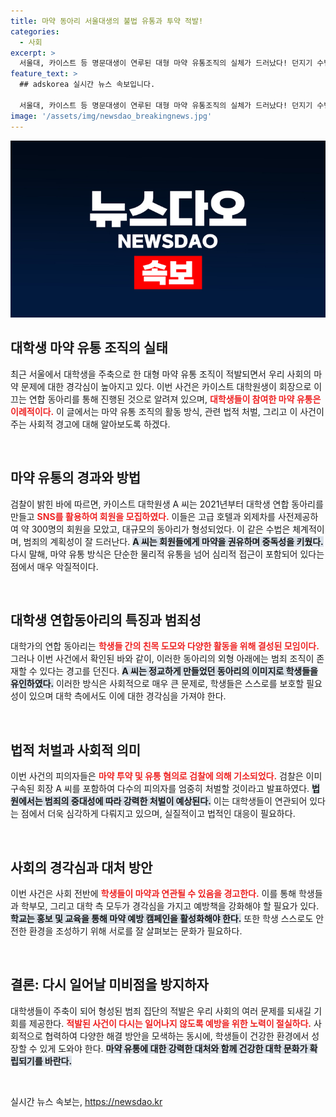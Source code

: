 ```yaml
---
title: 마약 동아리 서울대생의 불법 유통과 투약 적발!
categories:
  - 사회
excerpt: >
  서울대, 카이스트 등 명문대생이 연루된 대형 마약 유통조직의 실체가 드러났다! 던지기 수법으로 가상화폐를 이용해 마약을 거래하며 호화 술파티를 열었던 이들은 수백 명을 동원해 대학가에 심각한 마약 문제를 일으키고 있다. 검찰 수사로 추가 기소된 회장 A 씨의 혐의는 더욱 확정적이다.
feature_text: >
  ## adskorea 실시간 뉴스 속보입니다.

  서울대, 카이스트 등 명문대생이 연루된 대형 마약 유통조직의 실체가 드러났다! 던지기 수법으로 가상화폐를 이용해 마약을 거래하며 호화 술파티를 열었던 이들은 수백 명을 동원해 대학가에 심각한 마약 문제를 일으키고 있다. 검찰 수사로 추가 기소된 회장 A 씨의 혐의는 더욱 확정적이다.
image: '/assets/img/newsdao_breakingnews.jpg'
---
```


<p><img src="/assets/img/newsdao_breakingnews.jpg" alt="adskorea 속보" /></p>

<h2 data-ke-size="size26">대학생 마약 유통 조직의 실태</h2>

<p data-ke-size="size16">최근 서울에서 대학생을 주축으로 한 대형 마약 유통 조직이 적발되면서 우리 사회의 마약 문제에 대한 경각심이 높아지고 있다. 이번 사건은 카이스트 대학원생이 회장으로 이끄는 연합 동아리를 통해 진행된 것으로 알려져 있으며, <b><span style="color: #ee2323;">대학생들이 참여한 마약 유통은 이례적이다.</span></b> 이 글에서는 마약 유통 조직의 활동 방식, 관련 법적 처벌, 그리고 이 사건이 주는 사회적 경고에 대해 알아보도록 하겠다.</p>

<p data-ke-size="size16">&nbsp;</p>

<h2 data-ke-size="size26">마약 유통의 경과와 방법</h2>

<p data-ke-size="size16">검찰이 밝힌 바에 따르면, 카이스트 대학원생 A 씨는 2021년부터 대학생 연합 동아리를 만들고 <b><span style="color: #ee2323;">SNS를 활용하여 회원을 모집하였다.</span></b> 이들은 고급 호텔과 외제차를 사전제공하여 약 300명의 회원을 모았고, 대규모의 동아리가 형성되었다. 이 같은 수법은 체계적이며, 범죄의 계획성이 잘 드러난다. <b><span style="background-color: #21538527;">A 씨는 회원들에게 마약을 권유하며 중독성을 키웠다.</span></b> 다시 말해, 마약 유통 방식은 단순한 물리적 유통을 넘어 심리적 접근이 포함되어 있다는 점에서 매우 악질적이다. </p>

<p data-ke-size="size16">&nbsp;</p>

<h2 data-ke-size="size26">대학생 연합동아리의 특징과 범죄성</h2>

<p data-ke-size="size16">대학가의 연합 동아리는 <b><span style="color: #ee2323;">학생들 간의 친목 도모와 다양한 활동을 위해 결성된 모임이다.</span></b> 그러나 이번 사건에서 확인된 바와 같이, 이러한 동아리의 외형 아래에는 범죄 조직이 존재할 수 있다는 경고를 던진다. <b><span style="background-color: #21538527;">A 씨는 정교하게 만들었던 동아리의 이미지로 학생들을 유인하였다.</span></b> 이러한 방식은 사회적으로 매우 큰 문제로, 학생들은 스스로를 보호할 필요성이 있으며 대학 측에서도 이에 대한 경각심을 가져야 한다.</p>

<p data-ke-size="size16">&nbsp;</p>

<h2 data-ke-size="size26">법적 처벌과 사회적 의미</h2>

<p data-ke-size="size16">이번 사건의 피의자들은 <b><span style="color: #ee2323;">마약 투약 및 유통 혐의로 검찰에 의해 기소되었다.</span></b> 검찰은 이미 구속된 회장 A 씨를 포함하여 다수의 피의자를 엄중히 처벌할 것이라고 발표하였다. <b><span style="background-color: #21538527;">법원에서는 범죄의 중대성에 따라 강력한 처벌이 예상된다.</span></b> 이는 대학생들이 연관되어 있다는 점에서 더욱 심각하게 다뤄지고 있으며, 실질적이고 법적인 대응이 필요하다. </p>

<p data-ke-size="size16">&nbsp;</p>

<h2 data-ke-size="size26">사회의 경각심과 대처 방안</h2>

<p data-ke-size="size16">이번 사건은 사회 전반에 <b><span style="color: #ee2323;">학생들이 마약과 연관될 수 있음을 경고한다.</span></b> 이를 통해 학생들과 학부모, 그리고 대학 측 모두가 경각심을 가지고 예방책을 강화해야 할 필요가 있다. <b><span style="background-color: #21538527;">학교는 홍보 및 교육을 통해 마약 예방 캠페인을 활성화해야 한다.</span></b> 또한 학생 스스로도 안전한 환경을 조성하기 위해 서로를 잘 살펴보는 문화가 필요하다.</p>

<p data-ke-size="size16">&nbsp;</p>

<h2 data-ke-size="size26">결론: 다시 일어날 미비점을 방지하자</h2>

<p data-ke-size="size16">대학생들이 주축이 되어 형성된 범죄 집단의 적발은 우리 사회의 여러 문제를 되새길 기회를 제공한다. <b><span style="color: #ee2323;">적발된 사건이 다시는 일어나지 않도록 예방을 위한 노력이 절실하다.</span></b> 사회적으로 협력하여 다양한 해결 방안을 모색하는 동시에, 학생들이 건강한 환경에서 성장할 수 있게 도와야 한다. <b><span style="background-color: #21538527;">마약 유통에 대한 강력한 대처와 함께 건강한 대학 문화가 확립되기를 바란다.</span></b></p>

<p data-ke-size="size16">&nbsp;</p>
실시간 뉴스 속보는, <a href="https://newsdao.kr" rel="dofollow">https://newsdao.kr</a>


